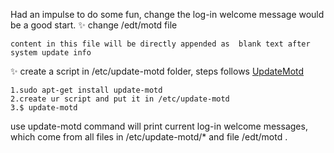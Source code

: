 Had an impulse to do some fun, change the log-in welcome message would be a good start.
:sparkles: change /edt/motd file

    content in this file will be directly appended as  blank text after system update info

:sparkles: create a script in /etc/update-motd folder, steps follows [UpdateMotd](wiki.ubuntu.com/UpdateMotd)

    1.sudo apt-get install update-motd
    2.create ur script and put it in /etc/update-motd
    3.$ update-motd

use update-motd command will print current log-in welcome messages, which come from all files in /etc/update-motd/* and file /edt/motd .